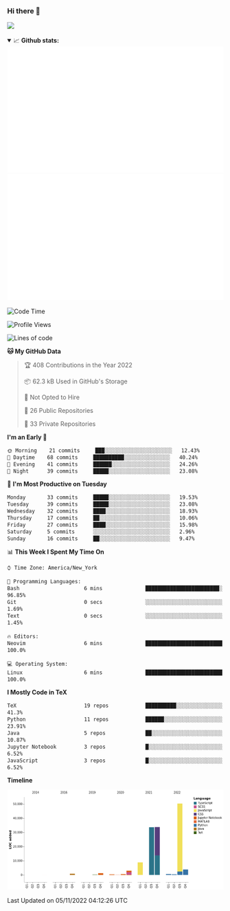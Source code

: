 ### Hi there 👋
 <!--<a href=""><img src="https://img.shields.io/badge/gmail-%23D14836.svg?&style=for-the-badge&logo=gmail&logoColor=white"/></a>-->
 <a href="https://twitter.com/shahanM"><img src="https://img.shields.io/badge/twitter-%231DA1F2.svg?&style=for-the-badge&logo=twitter&logoColor=white"/></a>
 <!--<a href=""><img src="https://img.shields.io/badge/linkedin-%230077B5.svg?&style=for-the-badge&logo=linkedin&logoColor=white"/></a>-->
<details open>
  <summary>📈 <b>Github stats:</b></summary>
  <img src="https://raw.githubusercontent.com/ShahanM/stats-github/master/generated/overview.svg#gh-dark-mode-only" />
  <!--![](https://raw.githubusercontent.com/username/github-stats/master/generated/overview.svg#gh-light-mode-only)-->
  <img src="https://raw.githubusercontent.com/ShahanM/stats-github/master/generated/languages.svg#gh-dark-mode-only" />
  <!--![](https://raw.githubusercontent.com/username/github-stats/master/generated/languages.svg#gh-light-mode-only)-->
  <!--<img src="https://raw.githubusercontent.com/ShahanM/github-stats/master/generated/overview.svg"/>-->
  <!--<img src="https://raw.githubusercontent.com/ShahanM/github-stats/master/generated/languages.svg"/>-->
</details>


<!--
**ShahanM/ShahanM** is a ✨ _special_ ✨ repository because its `README.md` (this file) appears on your GitHub profile.

Here are some ideas to get you started:

- 🔭 I’m currently working on ...
- 🌱 I’m currently learning ...
- 👯 I’m looking to collaborate on ...
- 🤔 I’m looking for help with ...
- 💬 Ask me about ...
- 📫 How to reach me: ...
- 😄 Pronouns: ...
- ⚡ Fun fact: ...
-->

<!--START_SECTION:waka-->
![Code Time](http://img.shields.io/badge/Code%20Time-584%20hrs%2038%20mins-blue)

![Profile Views](http://img.shields.io/badge/Profile%20Views-0-blue)

![Lines of code](https://img.shields.io/badge/From%20Hello%20World%20I%27ve%20Written-138%20Thousand%20lines%20of%20code-blue)

**🐱 My GitHub Data** 

> 🏆 408 Contributions in the Year 2022
 > 
> 📦 62.3 kB Used in GitHub's Storage 
 > 
> 🚫 Not Opted to Hire
 > 
> 📜 26 Public Repositories 
 > 
> 🔑 33 Private Repositories  
 > 
**I'm an Early 🐤** 

```text
🌞 Morning    21 commits     ███░░░░░░░░░░░░░░░░░░░░░░   12.43% 
🌆 Daytime    68 commits     ██████████░░░░░░░░░░░░░░░   40.24% 
🌃 Evening    41 commits     ██████░░░░░░░░░░░░░░░░░░░   24.26% 
🌙 Night      39 commits     █████░░░░░░░░░░░░░░░░░░░░   23.08%

```
📅 **I'm Most Productive on Tuesday** 

```text
Monday       33 commits     █████░░░░░░░░░░░░░░░░░░░░   19.53% 
Tuesday      39 commits     █████░░░░░░░░░░░░░░░░░░░░   23.08% 
Wednesday    32 commits     ████░░░░░░░░░░░░░░░░░░░░░   18.93% 
Thursday     17 commits     ██░░░░░░░░░░░░░░░░░░░░░░░   10.06% 
Friday       27 commits     ████░░░░░░░░░░░░░░░░░░░░░   15.98% 
Saturday     5 commits      ░░░░░░░░░░░░░░░░░░░░░░░░░   2.96% 
Sunday       16 commits     ██░░░░░░░░░░░░░░░░░░░░░░░   9.47%

```


📊 **This Week I Spent My Time On** 

```text
⌚︎ Time Zone: America/New_York

💬 Programming Languages: 
Bash                     6 mins              ████████████████████████░   96.85% 
Git                      0 secs              ░░░░░░░░░░░░░░░░░░░░░░░░░   1.69% 
Text                     0 secs              ░░░░░░░░░░░░░░░░░░░░░░░░░   1.45%

🔥 Editors: 
Neovim                   6 mins              █████████████████████████   100.0%

💻 Operating System: 
Linux                    6 mins              █████████████████████████   100.0%

```

**I Mostly Code in TeX** 

```text
TeX                      19 repos            ██████████░░░░░░░░░░░░░░░   41.3% 
Python                   11 repos            ██████░░░░░░░░░░░░░░░░░░░   23.91% 
Java                     5 repos             ██░░░░░░░░░░░░░░░░░░░░░░░   10.87% 
Jupyter Notebook         3 repos             █░░░░░░░░░░░░░░░░░░░░░░░░   6.52% 
JavaScript               3 repos             █░░░░░░░░░░░░░░░░░░░░░░░░   6.52%

```


**Timeline**

![Chart not found](https://raw.githubusercontent.com/ShahanM/ShahanM/main/charts/bar_graph.png) 


 Last Updated on 05/11/2022 04:12:26 UTC
<!--END_SECTION:waka-->
